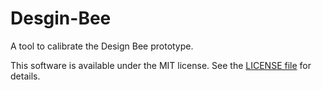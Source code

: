 # Desgin-Bee

A tool to calibrate the Design Bee prototype.

This software is available under the MIT license. See the [LICENSE
file](LICENSE) for details.
